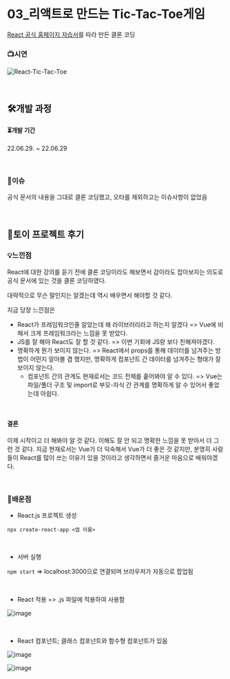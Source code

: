 # 03_리액트로 만드는 Tic-Tac-Toe게임

[React 공식 홈페이지 자습서](https://ko.reactjs.org/tutorial/tutorial.html#overview)를 따라 만든 클론 코딩

### 📺시연

![React-Tic-Tac-Toe](https://user-images.githubusercontent.com/93081720/176413186-2b851276-3f8a-4f42-9194-461c40091c66.gif)

<br>

## 🛠개발 과정

#### ⏳개발 기간

22.06.29. ~ 22.06.29

<br>

### 🧨이슈

공식 문서의 내용을 그대로 클론 코딩했고, 오타를 제외하고는 이슈사항이 없었음

<br>

## 🤔토이 프로젝트 후기

### 💡느낀점

React에 대한 강의를 듣기 전에 클론 코딩이라도 해보면서 감이라도 잡아보자는 의도로 공식 문서에 있는 것을 클론 코딩하였다.

대략적으로 무슨 말인지는 알겠는데 역시 배우면서 해야할 것 같다.

지금 당장 느낀점은

- React가 프레임워크인줄 알았는데 왜 라이브러리라고 하는지 알겠다 => Vue에 비해서 크게 프레임워크라는 느낌을 못 받았다.
- JS를 잘 해야 React도 잘 할 것 같다. => 이번 기회에 JS랑 보다 친해져야겠다.
- 명확하게 뭔가 보이지 않는다. => React에서 props를 통해 데이터를 넘겨주는 방법이 어떤지 알아볼 겸 했지만, 명확하게 컴포넌트 간 데이터를 넘겨주는 형태가 잘 보이지 않는다.
  - 컴포넌트 간의 관계도 현재로서는 코드 전체를 훝어봐야 알 수 있다. => Vue는 파일/폴더 구조 및 import로 부모-자식 간 관계를 명확하게 알 수 있어서 좋았는데 아쉽다.

<br>

#### 결론

이제 시작이고 더 해봐야 알 것 같다. 이해도 잘 안 되고 명확한 느낌을 못 받아서 더 그런 것 같다. 지금 현재로서는 Vue가 더 익숙해서 Vue가 더 좋은 것 같지만, 분명히 사람들이 React를 많이 쓰는 이유가 있을 것이라고 생각하면서 즐거운 마음으로 배워야겠다. 

<br>

### 🧠배운점

- React.js 프로젝트 생성

`npx create-react-app <앱 이름>`

<br>

- 서버 실행

`npm start` => localhost:3000으로 연결되며 브라우저가 자동으로 팝업됨

<br>

- React 적용 => .js 파일에 적용하여 사용함

![image](https://user-images.githubusercontent.com/93081720/176409454-b8807f0a-78f2-4b8a-b42e-6ef2086b5c97.png)

<br>

- React 컴포넌트; 클래스 컴포넌트와 함수형 컴포넌트가 있음

![image](https://user-images.githubusercontent.com/93081720/176408379-e76309a6-24cd-41ed-a00e-780f6fef7444.png)

![image](https://user-images.githubusercontent.com/93081720/176408620-74431371-b7b7-4ac8-a1cd-b78a37991227.png)

<br>

